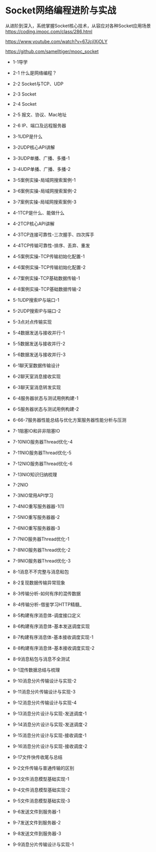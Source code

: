 # Socket网络编程进阶与实战

从进阶到深入，系统掌握Socket核心技术，从容应对各种Socket应用场景
https://coding.imooc.com/class/286.html

https://www.youtube.com/watch?v=67JcjIXjOLY

https://github.com/samelltiger/mooc_socket

- 1-1导学

- 2-1 什么是网络编程？
- 2-2 Socket与TCP、UDP
- 2-3 Socket
- 2-4 Socket
- 2-5 报文、协议、Mac地址
- 2-6 IP、端口及远程服务器

- 3-1UDP是什么
- 3-2UDP核心API讲解
- 3-3UDP单播、广播、多播-1
- 3-4UDP单播、广播、多播-2
- 3-5案例实操-局域网搜索案例-1
- 3-6案例实操-局域网搜索案例-2
- 3-7案例实操-局域网搜索案例-3

- 4-1TCP是什么、能做什么
- 4-2TCP核心API讲解
- 4-3TCP连接可靠性-三次握手、四次挥手
- 4-4TCP传输可靠性-排序、丢弃、重发
- 4-5案例实操-TCP传输初始化配置-1
- 4-6案例实操-TCP传输初始化配置-2
- 4-7案例实操-TCP基础数据传输-1
- 4-8案例实操-TCP基础数据传输-2

- 5-1UDP搜索IP与端口-1
- 5-2UDP搜索IP与端口-2
- 5-3点对点传输实现
- 5-4数据发送与接收并行-1
- 5-5数据发送与接收并行-2
- 5-6数据发送与接收并行-3
- 6-1聊天室数据传输设计
- 6-2聊天室消息接收实现
- 6-3聊天室消息转发实现
- 6-4服务器状态与测试用例构建-1
- 6-5服务器状态与测试用例构建-2
- 6-66-7服务器性能总结与优化方案服务器性能分析与压测
- 7-1阻塞IO和⾮非阻塞IO
- 7-10NIO服务器Thread优化-4
- 7-11NIO服务器Thread优化-5
- 7-12NIO服务器Thread优化-6
- 7-13NIO知识归纳梳理
- 7-2NIO
- 7-3NIO常用API学习
- 7-4NIO重写服务器器-1(1)
- 7-5NIO重写服务器器-2
- 7-6NIO重写服务器器-3
- 7-7NIO服务器Thread优化-1
- 7-8NIO服务器Thread优化-2
- 7-9NIO服务器Thread优化-3
- 8-1消息不不完整与消息粘包
- 8-2复现数据传输异常现象
- 8-3传输分析-如何有序的混传数据
- 8-4传输分析-借鉴学习HTTP精髓_
- 8-5构建有序消息体-调度接口定义
- 8-6构建有序消息体-基本发送调度实现
- 8-7构建有序消息体-基本接收调度实现-1
- 8-8构建有序消息体-基本接收调度实现-2
- 8-9消息粘包与消息不全测试
- 9-1混传数据总结与梳理
- 9-10消息分片传输设计与实现-2
- 9-11消息分片传输设计与实现-3
- 9-12消息分片传输设计与实现-4
- 9-13消息分片设计与实现-发送调度-1
- 9-14消息分片设计与实现-发送调度-2
- 9-15消息分片设计与实现-接收调度-1
- 9-16消息分片设计与实现-接收调度-2
- 9-17文件快传收尾与总结
- 9-2文件传输与普通传输的区别
- 9-3文件消息模型基础实现-1
- 9-4文件消息模型基础实现-2
- 9-5文件消息模型基础实现-3
- 9-6发送文件到服务器-1
- 9-7发送文件到服务器-2
- 9-8发送文件到服务器-3
- 9-9消息分片传输设计与实现-1